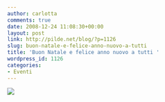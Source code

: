 ```yaml
---
author: carlotta
comments: true
date: 2008-12-24 11:08:30+00:00
layout: post
link: http://pilde.net/blog/?p=1126
slug: buon-natale-e-felice-anno-nuovo-a-tutti
title: 'Buon Natale e felice anno nuovo a tutti '
wordpress_id: 1126
categories:
- Eventi
---
```


[![](http://pilde.net/blog/wp-content/uploads/2009/01/palle_natale.gif)](http://None)
